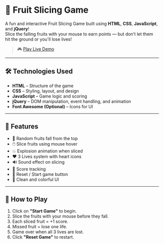 # 🍉 Fruit Slicing Game

A fun and interactive Fruit Slicing Game built using **HTML**, **CSS**, **JavaScript**, and **jQuery**!  
Slice the falling fruits with your mouse to earn points — but don’t let them hit the ground or you'll lose lives!

> 🎮 [Play Live Demo](https://tanyaseth10.github.io/fruit-slicing-game)

---


## 🛠️ Technologies Used

- **HTML** – Structure of the game
- **CSS** – Styling, layout, and design
- **JavaScript** – Game logic and scoring
- **jQuery** – DOM manipulation, event handling, and animation
- **Font Awesome (Optional)** – Icons for UI

---

## 🎯 Features

- 🍍 Random fruits fall from the top
- 🖱️ Slice fruits using mouse hover
- 💥 Explosion animation when sliced
- ❤️ 3 Lives system with heart icons
- 🔊 Sound effect on slicing
- 🧮 Score tracking
- 🧩 Reset / Start game button
- 🎨 Clean and colorful UI

---

## 🚀 How to Play

1. Click on **"Start Game"** to begin.
2. Slice the fruits with your mouse before they fall.
3. Each sliced fruit = +1 score.
4. Missed fruit = lose one life.
5. Game over when all 3 lives are lost.
6. Click **"Reset Game"** to restart.


